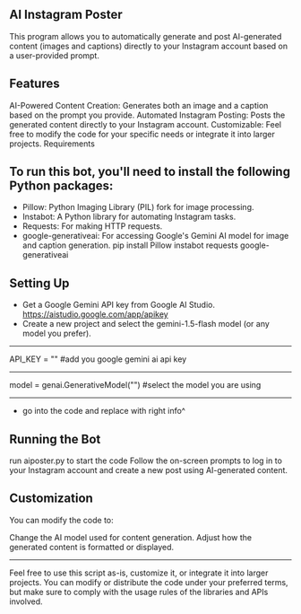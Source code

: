 AI Instagram Poster
---
This program allows you to automatically generate and post AI-generated content (images and captions) directly to your Instagram account based on a user-provided prompt.

Features
---
AI-Powered Content Creation: Generates both an image and a caption based on the prompt you provide.
Automated Instagram Posting: Posts the generated content directly to your Instagram account.
Customizable: Feel free to modify the code for your specific needs or integrate it into larger projects.
Requirements

To run this bot, you'll need to install the following Python packages:
---
- Pillow: Python Imaging Library (PIL) fork for image processing.
- Instabot: A Python library for automating Instagram tasks.
- Requests: For making HTTP requests.
- google-generativeai: For accessing Google's Gemini AI model for image and caption generation.
pip install Pillow instabot requests google-generativeai

Setting Up
---
- Get a Google Gemini API key from Google AI Studio. https://aistudio.google.com/app/apikey
- Create a new project and select the gemini-1.5-flash model (or any model you prefer).

---
API_KEY = "" #add you google gemini ai api key 

---
model = genai.GenerativeModel("") #select the model you are using

---
- go into the code and replace with right info^

Running the Bot
---
run aiposter.py to start the code
Follow the on-screen prompts to log in to your Instagram account and create a new post using AI-generated content.

Customization
---
You can modify the code to:

Change the AI model used for content generation. Adjust how the generated content is formatted or displayed.

---
Feel free to use this script as-is, customize it, or integrate it into larger projects. You can modify or distribute the code under your preferred terms, but make sure to comply with the usage rules of the libraries and APIs involved.
